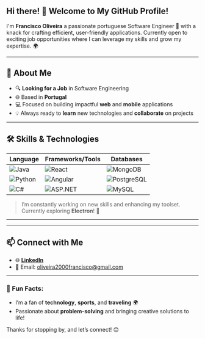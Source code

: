 ## Hi there! 👋 Welcome to My GitHub Profile!

I'm **Francisco Oliveira** a passionate portuguese Software Engineer 🚀 with a knack for crafting efficient, user-friendly applications. Currently open to exciting job opportunities where I can leverage my skills and grow my expertise. 🌍

---

## 🌟 About Me
- 🔍 **Looking for a Job** in Software Engineering
- 🌐 Based in **Portugal**
- 💻 Focused on building impactful **web** and **mobile** applications
- 💡 Always ready to **learn** new technologies and **collaborate** on projects

---

## 🛠️ Skills & Technologies
| Language        | Frameworks/Tools         | Databases      |
| --------------- | ------------------------ | -------------- |
| ![Java](https://img.shields.io/badge/-Java-red) | ![React](https://img.shields.io/badge/-React-blue) | ![MongoDB](https://img.shields.io/badge/-MongoDB-green) |
| ![Python](https://img.shields.io/badge/-Python-blue) | ![Angular](https://img.shields.io/badge/-Angular-red) | ![PostgreSQL](https://img.shields.io/badge/-PostgreSQL-blue) |
| ![C#](https://img.shields.io/badge/-C%23-purple) | ![ASP.NET](https://img.shields.io/badge/-ASP.NET-purple) | ![MySQL](https://img.shields.io/badge/-MySQL-blue) |

> I’m constantly working on new skills and enhancing my toolset. Currently exploring **Electron**! 🚀

---

<!--
## 📈 GitHub Stats
![Francisco's GitHub stats](https://github-readme-stats.vercel.app/api?username=FranciscoOliveira55&show_icons=true&theme=radical)
-->

---

## 📫 Connect with Me
- 🌐 [**LinkedIn**](https://www.linkedin.com/in/francisco-oliveira-5b7b70216/)
- 📧 Email: oliveira2000francisco@gmail.com

---

### 💬 Fun Facts:
- I’m a fan of **technology**, **sports**, and **traveling** 🌍
- Passionate about **problem-solving** and bringing creative solutions to life!
  
Thanks for stopping by, and let’s connect! 😊





<!--
**FranciscoOliveira55/FranciscoOliveira55** is a ✨ _special_ ✨ repository because its `README.md` (this file) appears on your GitHub profile.

Here are some ideas to get you started:

- 🔭 I’m currently working on ...
- 🌱 I’m currently learning ...
- 👯 I’m looking to collaborate on ...
- 🤔 I’m looking for help with ...
- 💬 Ask me about ...
- 📫 How to reach me: ...
- 😄 Pronouns: ...
- ⚡ Fun fact: ...
-->
